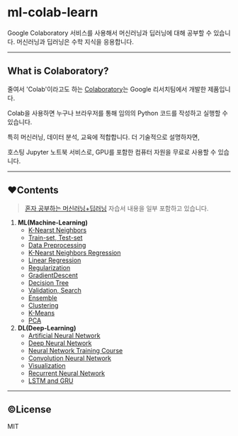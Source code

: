 # ml-colab-learn
Google Colaboratory 서비스를 사용해서 머신러닝과 딥러닝에 대해 공부할 수 있습니다. 머신러닝과 딥러닝은 수학 지식을 응용합니다.

---
## What is Colaboratory?
줄여서 'Colab'이라고도 하는 [Colaboratory](https://colab.research.google.com/)는 Google 리서치팀에서 개발한 제품입니다. 

Colab을 사용하면 누구나 브라우저를 통해 임의의 Python 코드를 작성하고 실행할 수 있습니다.

특히 머신러닝, 데이터 분석, 교육에 적합합니다. 더 기술적으로 설명하자면, 

호스팅 Jupyter 노트북 서비스로, GPU를 포함한 컴퓨터 자원을 무료로 사용할 수 있습니다.

---
## ❤️Contents
> [혼자 공부하는 머신러닝+딥러닝](https://github.com/rickiepark/hg-mldl) 자습서 내용을 일부 포함하고 있습니다.
1. **ML(Machine-Learning)**
    - [K-Nearst Neighbors](/K_NearstNeighbors.ipynb)
    - [Train-set, Test-set](/TrainSetAndTestSet.ipynb)
    - [Data Preprocessing](/DataPreprocessing.ipynb)
    - [K-Nearst Neighbors Regression](/K_NearstNeighborsRegression.ipynb)
    - [Linear Regression](/LinearRegression.ipynb)
    - [Regularization](/Regularization.ipynb)
    - [GradientDescent](/GradientDescent.ipynb)
    - [Decision Tree](/DecisionTree.ipynb)
    - [Validation, Search](/ValidationAndSearch.ipynb)
    - [Ensemble](/Ensemble.ipynb)
    - [Clustering](/Clustering.ipynb)
    - [K-Means](/KMeans.ipynb)
    - [PCA](/PrincipalComponentAnalysis.ipynb)
2. **DL(Deep-Learning)**
    - [Artificial Neural Network](./deep-learning/ArtificialNeuralNetwork.ipynb)
    - [Deep Neural Network](./deep-learning/DeepNeuralNetwork.ipynb)
    - [Neural Network Training Course](./deep-learning/NeuralNetworkTrainingCourse.ipynb)
    - [Convolution Neural Network](./deep-learning/ConvolutionNeuralNetwork/)
    - [Visualization](./deep-learning/Visualization/)
    - [Recurrent Neural Network](./deep-learning/RecurrentNeuralNetwork/)
    - [LSTM and GRU](./deep-learning/LSTM-GRU/)
---
## ©License
MIT